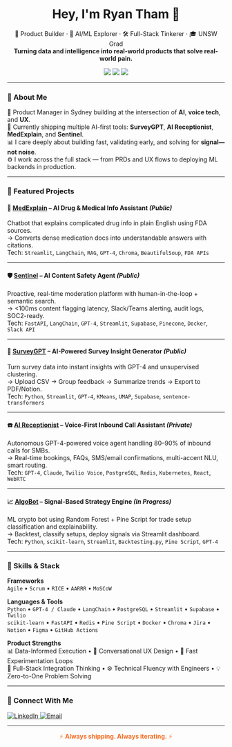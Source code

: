 <h1 align="center">Hey, I'm Ryan Tham 👋</h1>
<p align="center">
  💼 Product Builder · 🤖 AI/ML Explorer · 🛠️ Full-Stack Tinkerer · 🎓 UNSW Grad  
  <br><strong>Turning data and intelligence into real-world products that solve real-world pain.</strong>
</p>

<p align="center">
  <img src="https://img.shields.io/badge/Product%20Manager-Sydney-blue?style=flat-square" />
  <img src="https://img.shields.io/badge/Always%20Iterating-⚡️-orange?style=flat-square" />
  <img src="https://img.shields.io/badge/GPT--5%20Builder-purple?style=flat-square" />
</p>

---

### 🧠 About Me

🎯 Product Manager in Sydney building at the intersection of **AI**, **voice tech**, and **UX**.  
🚀 Currently shipping multiple AI-first tools: **SurveyGPT**, **AI Receptionist**, **MedExplain**, and **Sentinel**.  
📊 I care deeply about building fast, validating early, and solving for **signal—not noise**.  
⚙️ I work across the full stack — from PRDs and UX flows to deploying ML backends in production.

---

### 🚀 Featured Projects

#### 💊 [**MedExplain**](https://github.com/ryanthaam/MedExplain) – AI Drug & Medical Info Assistant *(Public)*  
Chatbot that explains complicated drug info in plain English using FDA sources.  
→ Converts dense medication docs into understandable answers with citations.  
Tech: `Streamlit`, `LangChain`, `RAG`, `GPT-4`, `Chroma`, `BeautifulSoup`, `FDA APIs`

---

#### 🛡️ [**Sentinel**](https://github.com/ryanthaam/AI-Content-Safety-Agent) – AI Content Safety Agent *(Public)*  
Proactive, real-time moderation platform with human-in-the-loop + semantic search.  
→ <100ms content flagging latency, Slack/Teams alerting, audit logs, SOC2-ready.  
Tech: `FastAPI`, `LangChain`, `GPT-4`, `Streamlit`, `Supabase`, `Pinecone`, `Docker`, `Slack API`

---

#### 🧠 [**SurveyGPT**](https://github.com/ryanthaam/survey-ai) – AI-Powered Survey Insight Generator *(Public)*  
Turn survey data into instant insights with GPT-4 and unsupervised clustering.  
→ Upload CSV → Group feedback → Summarize trends → Export to PDF/Notion.  
Tech: `Python`, `Streamlit`, `GPT-4`, `KMeans`, `UMAP`, `Supabase`, `sentence-transformers`

---

#### ☎️ [**AI Receptionist**](https://github.com/ryanthaam/ai-receptionist) – Voice-First Inbound Call Assistant *(Private)*  
Autonomous GPT-4-powered voice agent handling 80–90% of inbound calls for SMBs.  
→ Real-time bookings, FAQs, SMS/email confirmations, multi-accent NLU, smart routing.  
Tech: `GPT-4`, `Claude`, `Twilio Voice`, `PostgreSQL`, `Redis`, `Kubernetes`, `React`, `WebRTC`

---

#### 📈 [**AlgoBot**](https://github.com/ryanthaam/algobot) – Signal-Based Strategy Engine *(In Progress)*  
ML crypto bot using Random Forest + Pine Script for trade setup classification and explainability.  
→ Backtest, classify setups, deploy signals via Streamlit dashboard.  
Tech: `Python`, `scikit-learn`, `Streamlit`, `Backtesting.py`, `Pine Script`, `GPT-4`

---

### 🧰 Skills & Stack

**Frameworks**  
`Agile` • `Scrum` • `RICE` • `AARRR` • `MoSCoW`

**Languages & Tools**  
`Python` • `GPT-4 / Claude` • `LangChain` • `PostgreSQL` • `Streamlit` • `Supabase` • `Twilio`  
`scikit-learn` • `FastAPI` • `Redis` • `Pine Script` • `Docker` • `Chroma` • `Jira` • `Notion` • `Figma` • `GitHub Actions`

**Product Strengths**  
📊 Data-Informed Execution • 🎤 Conversational UX Design • 🧪 Fast Experimentation Loops  
🧩 Full-Stack Integration Thinking • ⚙️ Technical Fluency with Engineers • 💡 Zero-to-One Problem Solving

---

### 🔗 Connect With Me

<p align="left">
  <a href="https://www.linkedin.com/in/ryan-tham-106882218" target="_blank">
    <img alt="LinkedIn" src="https://img.shields.io/badge/LinkedIn-blue?style=flat-square&logo=linkedin" />
  </a>
  <a href="mailto:ryantham123@gmail.com">
    <img alt="Email" src="https://img.shields.io/badge/Email-%23D14836?style=flat-square&logo=gmail&logoColor=white" />
  </a>
</p>

---

<p align="center" style="color:#f46e23;">
  ⚡️ <strong>Always shipping. Always iterating.</strong> ⚡️
</p>
